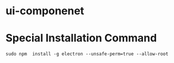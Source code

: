 # ui-componenet


# Special Installation Command

`sudo npm  install -g electron --unsafe-perm=true --allow-root`

